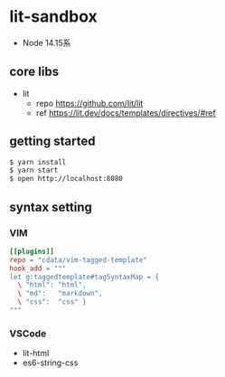 # lit-sandbox

- Node 14.15系

## core libs

- lit
  - repo https://github.com/lit/lit
  - ref https://lit.dev/docs/templates/directives/#ref

## getting started

```sh
$ yarn install
$ yarn start
$ open http://localhost:8080
```

## syntax setting

### VIM

```toml
[[plugins]]
repo = "cdata/vim-tagged-template"
hook_add = """
let g:taggedtemplate#tagSyntaxMap = {
  \ "html": "html",
  \ "md":   "markdown",
  \ "css":  "css" }
"""
```

### VSCode

- lit-html
- es6-string-css

